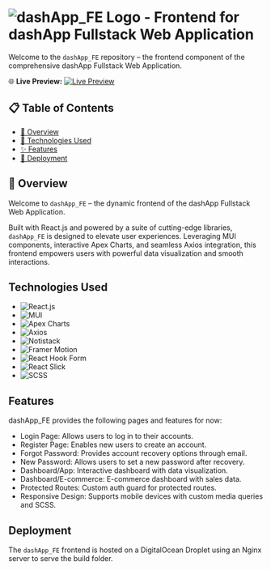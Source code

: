 # ![dashApp_FE Logo](https://img.shields.io/badge/dashApp_FE-Frontend-blue?style=for-the-badge&logo=react) - Frontend for dashApp Fullstack Web Application

Welcome to the `dashApp_FE` repository – the frontend component of the comprehensive dashApp Fullstack Web Application.

🌐 **Live Preview:** [![Live Preview](https://img.shields.io/badge/Live_Preview-🚀-blue)](http://64.227.166.179:3000)

## 📋 Table of Contents

- [📄 Overview](#overview)
- [🚀 Technologies Used](#technologies-used)
- [✨ Features](#features)
- [🚀 Deployment](#deployment)

## 📄 Overview

Welcome to `dashApp_FE` – the dynamic frontend of the dashApp Fullstack Web Application.

Built with React.js and powered by a suite of cutting-edge libraries, `dashApp_FE` is designed to elevate user experiences. Leveraging MUI components, interactive Apex Charts, and seamless Axios integration, this frontend empowers users with powerful data visualization and smooth interactions.

## Technologies Used

- ![React.js](https://img.shields.io/badge/React.js-17%2B-blue?logo=react)
- ![MUI](https://img.shields.io/badge/MUI-5%2B-blue?logo=material-ui)
- ![Apex Charts](https://img.shields.io/badge/Apex%20Charts-3.30%2B-blue?logo=apexcharts)
- ![Axios](https://img.shields.io/badge/Axios-Latest-blue?logo=axios)
- ![Notistack](https://img.shields.io/badge/Notistack-1.0%2B-blue?logo=react)
- ![Framer Motion](https://img.shields.io/badge/Framer%20Motion-3.0%2B-blue?logo=framer)
- ![React Hook Form](https://img.shields.io/badge/React%20Hook%20Form-7.0%2B-blue?logo=react)
- ![React Slick](https://img.shields.io/badge/React%20Slick-0.28%2B-blue?logo=react)
- ![SCSS](https://img.shields.io/badge/SCSS-Latest-blue?logo=sass)

## Features

dashApp_FE provides the following pages and features for now:

- Login Page: Allows users to log in to their accounts.
- Register Page: Enables new users to create an account.
- Forgot Password: Provides account recovery options through email.
- New Password: Allows users to set a new password after recovery.
- Dashboard/App: Interactive dashboard with data visualization.
- Dashboard/E-commerce: E-commerce dashboard with sales data.
- Protected Routes: Custom auth guard for protected routes.
- Responsive Design: Supports mobile devices with custom media queries and SCSS.

## Deployment

The `dashApp_FE` frontend is hosted on a DigitalOcean Droplet using an Nginx server to serve the build folder.
